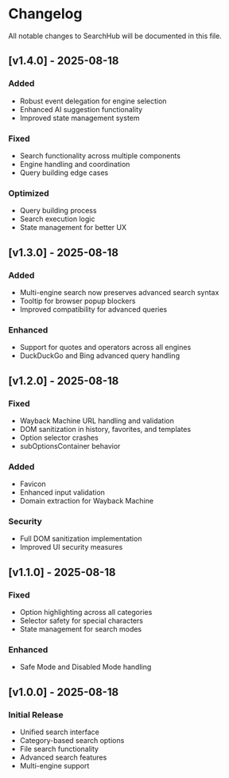 # Changelog

All notable changes to SearchHub will be documented in this file.

## [v1.4.0] - 2025-08-18

### Added
- Robust event delegation for engine selection
- Enhanced AI suggestion functionality
- Improved state management system

### Fixed
- Search functionality across multiple components
- Engine handling and coordination
- Query building edge cases

### Optimized
- Query building process
- Search execution logic
- State management for better UX

## [v1.3.0] - 2025-08-18

### Added
- Multi-engine search now preserves advanced search syntax
- Tooltip for browser popup blockers
- Improved compatibility for advanced queries

### Enhanced
- Support for quotes and operators across all engines
- DuckDuckGo and Bing advanced query handling

## [v1.2.0] - 2025-08-18

### Fixed
- Wayback Machine URL handling and validation
- DOM sanitization in history, favorites, and templates
- Option selector crashes
- subOptionsContainer behavior

### Added
- Favicon
- Enhanced input validation
- Domain extraction for Wayback Machine

### Security
- Full DOM sanitization implementation
- Improved UI security measures

## [v1.1.0] - 2025-08-18

### Fixed
- Option highlighting across all categories
- Selector safety for special characters
- State management for search modes

### Enhanced
- Safe Mode and Disabled Mode handling

## [v1.0.0] - 2025-08-18

### Initial Release
- Unified search interface
- Category-based search options
- File search functionality
- Advanced search features
- Multi-engine support
